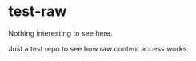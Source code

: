 # test-raw

Nothing interesting to see here.

Just a test repo to see how raw content access works.

